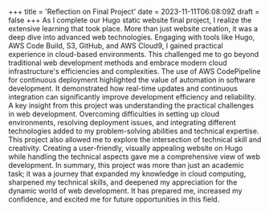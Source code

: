 +++
title = 'Reflection on Final Project'
date = 2023-11-11T06:08:09Z
draft = false
+++
As I complete our Hugo static website final project, I realize the extensive learning that took place. More than just website creation, it was a deep dive into advanced web technologies.
Engaging with tools like Hugo, AWS Code Build, S3, GitHub, and AWS Cloud9, I gained practical experience in cloud-based environments. This challenged me to go beyond traditional web development methods and embrace modern cloud infrastructure's efficiencies and complexities.
The use of AWS CodePipeline for continuous deployment highlighted the value of automation in software development. It demonstrated how real-time updates and continuous integration can significantly improve development efficiency and reliability.
A key insight from this project was understanding the practical challenges in web development. Overcoming difficulties in setting up cloud environments, resolving deployment issues, and integrating different technologies added to my problem-solving abilities and technical expertise.
This project also allowed me to explore the intersection of technical skill and creativity. Creating a user-friendly, visually appealing website on Hugo while handling the technical aspects gave me a comprehensive view of web development.
In summary, this project was more than just an academic task; it was a journey that expanded my knowledge in cloud computing, sharpened my technical skills, and deepened my appreciation for the dynamic world of web development. It has prepared me, increased my confidence, and excited me for future opportunities in this field.


